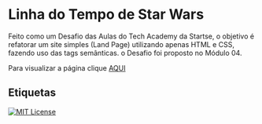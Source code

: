 
# Linha do Tempo de Star Wars

Feito como um Desafio das Aulas do Tech Academy da Startse, o objetivo é refatorar um site simples (Land Page) utilizando apenas HTML e CSS, fazendo uso das tags semânticas. o Desafio foi proposto no Módulo 04.

Para visualizar a página clique [AQUI](https://jhonatancassante.github.io/startse-desafio-01/)

## Etiquetas

[![MIT License](https://img.shields.io/github/license/jhonatancassante/startse-desafio-01?style=plastic)](https://github.com/jhonatancassante/startse-desafio-01/blob/main/LICENSE.md)
